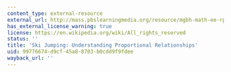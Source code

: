 ```yaml
---
content_type: external-resource
external_url: http://mass.pbslearningmedia.org/resource/mgbh-math-ee-rpslope/ski-jumping-understanding-proportional-relationships/
has_external_license_warning: true
license: https://en.wikipedia.org/wiki/All_rights_reserved
status: ''
title: 'Ski Jumping: Understanding Proportional Relationships'
uid: 99776674-d9cf-45a8-8703-b0cdd9f9fdee
wayback_url: ''
---
```

